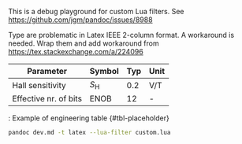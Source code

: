 This is a debug playground for custom Lua filters.
See https://github.com/jgm/pandoc/issues/8988

Type are problematic in Latex IEEE 2-column format.
A workaround is needed. Wrap them and add workaround 
from https://tex.stackexchange.com/a/224096




| Parameter             | Symbol           | Typ | Unit |
| --------------------- | ---------------- | --- | ---- |
| Hall sensitivity      | $S_\mathrm{H}$   | 0.2 | V/T  |
| Effective nr. of bits | $\mathrm{ENOB}$  | 12  | -    |
: Example of engineering table {#tbl-placeholder}

```bash
pandoc dev.md -t latex --lua-filter custom.lua
```